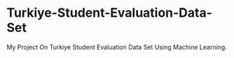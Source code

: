 # Turkiye-Student-Evaluation-Data-Set
My Project On Turkiye Student Evaluation Data Set Using Machine Learning.
